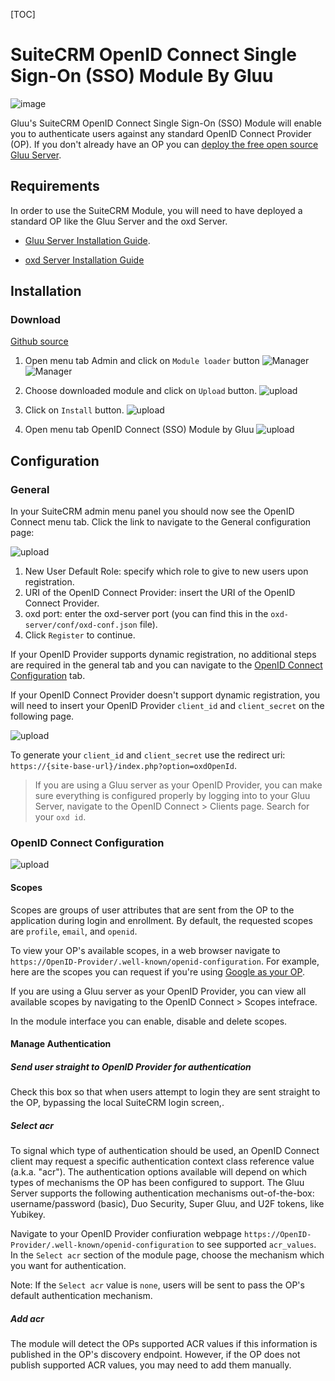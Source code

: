 [TOC]

# SuiteCRM OpenID Connect Single Sign-On (SSO) Module By Gluu

![image](https://raw.githubusercontent.com/GluuFederation/gluu-sso-SuiteCRM-module/master/plugin.jpg)

Gluu's SuiteCRM OpenID Connect Single Sign-On (SSO) Module will enable you to authenticate users against any standard OpenID Connect Provider (OP). If you don't already have an OP you can [deploy the free open source Gluu Server](https://gluu.org/docs/deployment).  

## Requirements
In order to use the SuiteCRM Module, you will need to have deployed a standard OP like the Gluu Server and the oxd Server.

* [Gluu Server Installation Guide](https://www.gluu.org/docs/deployment/).

* [oxd Server Installation Guide](https://oxd.gluu.org/docs/oxdserver/install/)


## Installation
 
### Download
[Github source](https://github.com/GluuFederation/gluu-sso-SuiteCRM-module/blob/master/SuiteCRM_gluu_sso_2.4.4.zip?raw=true)

1. Open menu tab Admin and click on ```Module loader``` button
![Manager](https://raw.githubusercontent.com/GluuFederation/gluu-sso-SuiteCRM-module/master/docu/1.png) 
![Manager](https://raw.githubusercontent.com/GluuFederation/gluu-sso-SuiteCRM-module/master/docu/2.png) 

2. Choose downloaded module and click on ```Upload``` button. 
![upload](https://raw.githubusercontent.com/GluuFederation/gluu-sso-SuiteCRM-module/master/docu/d3.png) 

3. Click on ```Install``` button. 
![upload](https://raw.githubusercontent.com/GluuFederation/gluu-sso-SuiteCRM-module/master/docu/d4.png) 

4. Open menu tab OpenID Connect (SSO) Module by Gluu 
![upload](https://raw.githubusercontent.com/GluuFederation/gluu-sso-SuiteCRM-module/master/docu/d5.png) 

## Configuration

### General
 
In your SuiteCRM admin menu panel you should now see the OpenID Connect menu tab. Click the link to navigate to the General configuration  page:

![upload](https://raw.githubusercontent.com/GluuFederation/gluu-sso-SuiteCRM-module/master/docu/d6.png) 

1. New User Default Role: specify which role to give to new users upon registration.  
2. URI of the OpenID Connect Provider: insert the URI of the OpenID Connect Provider.
3. oxd port: enter the oxd-server port (you can find this in the `oxd-server/conf/oxd-conf.json` file).
4. Click `Register` to continue.

If your OpenID Provider supports dynamic registration, no additional steps are required in the general tab and you can navigate to the [OpenID Connect Configuration](#openid-connect-configuration) tab. 

If your OpenID Connect Provider doesn't support dynamic registration, you will need to insert your OpenID Provider `client_id` and `client_secret` on the following page.

![upload](https://raw.githubusercontent.com/GluuFederation/gluu-sso-SuiteCRM-module/master/docu/d7.png)  

To generate your `client_id` and `client_secret` use the redirect uri: `https://{site-base-url}/index.php?option=oxdOpenId`.

> If you are using a Gluu server as your OpenID Provider, you can make sure everything is configured properly by logging into to your Gluu Server, navigate to the OpenID Connect > Clients page. Search for your `oxd id`.

### OpenID Connect Configuration

![upload](https://raw.githubusercontent.com/GluuFederation/gluu-sso-SuiteCRM-module/master/docu/d8.png) 

#### Scopes

Scopes are groups of user attributes that are sent from the OP to the application during login and enrollment. By default, the requested scopes are `profile`, `email`, and `openid`.  

To view your OP's available scopes, in a web browser navigate to `https://OpenID-Provider/.well-known/openid-configuration`. For example, here are the scopes you can request if you're using [Google as your OP](https://accounts.google.com/.well-known/openid-configuration). 

If you are using a Gluu server as your OpenID Provider, you can view all available scopes by navigating to the OpenID Connect > Scopes intefrace. 

In the module interface you can enable, disable and delete scopes. 

#### Manage Authentication

##### Send user straight to OpenID Provider for authentication

Check this box so that when users attempt to login they are sent straight to the OP, bypassing the local SuiteCRM login screen,.

##### Select acr

To signal which type of authentication should be used, an OpenID Connect client may request a specific authentication context class reference value (a.k.a. "acr"). The authentication options available will depend on which types of mechanisms the OP has been configured to support. The Gluu Server supports the following authentication mechanisms out-of-the-box: username/password (basic), Duo Security, Super Gluu, and U2F tokens, like Yubikey.  

Navigate to your OpenID Provider confiuration webpage `https://OpenID-Provider/.well-known/openid-configuration` to see supported `acr_values`. In the `Select acr` section of the module page, choose the mechanism which you want for authentication. 

Note: If the `Select acr` value is `none`, users will be sent to pass the OP's default authentication mechanism.

##### Add acr

The module will detect the OPs supported ACR values if this information is published in the OP's discovery endpoint. However, if the OP does not publish supported ACR values, you may need to add them manually. 

